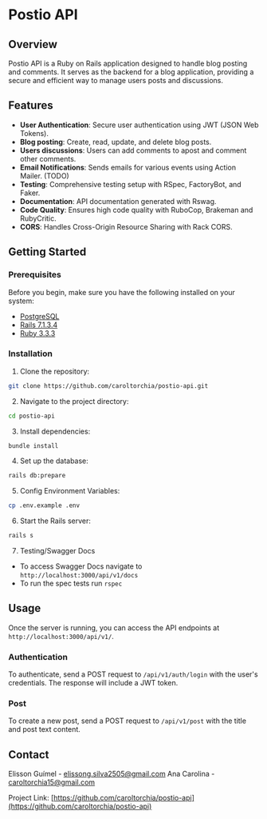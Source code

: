 # Postio API

## Overview

Postio API is a Ruby on Rails application designed to handle blog posting and comments. It serves as the backend for a blog application, providing a secure and efficient way to manage users posts and discussions.

## Features

- **User Authentication**: Secure user authentication using JWT (JSON Web Tokens).
- **Blog posting**: Create, read, update, and delete blog posts.
- **Users discussions**: Users can add comments to apost and comment other comments.
- **Email Notifications**: Sends emails for various events using Action Mailer. (TODO)
- **Testing**: Comprehensive testing setup with RSpec, FactoryBot, and Faker.
- **Documentation**: API documentation generated with Rswag.
- **Code Quality**: Ensures high code quality with RuboCop, Brakeman and RubyCritic.
- **CORS**: Handles Cross-Origin Resource Sharing with Rack CORS.

## Getting Started

### Prerequisites

Before you begin, make sure you have the following installed on your system:

- [PostgreSQL](https://www.postgresql.org/)
- [Rails 7.1.3.4](https://rubyonrails.org/)
- [Ruby 3.3.3](https://www.ruby-lang.org/)

### Installation

1. Clone the repository:

  ```bash
  git clone https://github.com/caroltorchia/postio-api.git
  ```

2. Navigate to the project directory:
```bash
cd postio-api
```

3. Install dependencies:

```bash
bundle install
```

4. Set up the database:
```bash
rails db:prepare
```
5. Config Environment Variables:
```bash
cp .env.example .env
```
6. Start the Rails server:
```bash
rails s
```

7. Testing/Swagger Docs

- To access Swagger Docs navigate to `http://localhost:3000/api/v1/docs`
- To run the spec tests run `rspec`

## Usage

Once the server is running, you can access the API endpoints at `http://localhost:3000/api/v1/`.

### Authentication

To authenticate, send a POST request to `/api/v1/auth/login` with the user's credentials. The response will include a JWT token.

### Post

To create a new post, send a POST request to `/api/v1/post` with the title and post text content.

## Contact

Elisson Guímel - elissong.silva2505@gmail.com
Ana Carolina - caroltorchia15@gmail.com


Project Link: [https://github.com/caroltorchia/postio-api](https://github.com/caroltorchia/postio-api)
